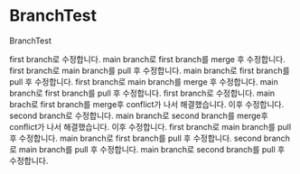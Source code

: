 # BranchTest
BranchTest

first branch로 수정합니다.
main branch로 first branch를 merge 후 수정합니다.
first branch로 main branch를 pull 후 수정합니다.
main branch로 first branch를 pull 후 수정합니다.
first branch로 main branch를 merge 후 수정합니다.
main branch로 first branch를 pull 후 수정합니다.
first branch로 수정합니다.
main brach로 first branch를 merge후 conflict가 나서 해결했습니다. 이후 수정합니다.
second branch로 수정합니다.
main branch로 second branch를 merge후 conflict가 나서 해결했습니다. 이후 수정합니다.
first branch로 main branch를 pull 후 수정합니다.
main branch로 first branch를 pull 후 수정합니다.
second branch로 main branch를 pull 후 수정합니다.
main branch로 second branch를 pull 후 수정합니다.
